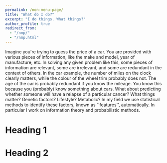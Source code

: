 ```yaml
---
permalink: /non-menu-page/
title: "What do I do?"
excerpt: "I do things. What things?"
author_profile: true
redirect_from: 
  - "/nmp/"
  - "/nmp.html"
---
```


Imagine you're trying to guess the price of a car. You are provided with various pieces of information, like the make and model, year of manufacture, etc. In solving any given problem like this, some pieces of information are relevant, some are irrelevant, and some are redundant in the context of others. In the car example, the number of miles on the clock clearly matters, while the colour of the wheel trim probably does not. The age of the car is probably redundant if you know the mileage. You know this because you (probably) know something about cars. What about predicting whether someone will have a relapse of a particular cancer? What things matter? Genetic factors? Lifestyle? Metabolic? In my field we use statistical methods to identify these factors, known as ``features'', automatically. In particular I work on information theory and probabilistic methods.

Heading 1
======

Heading 2
======
